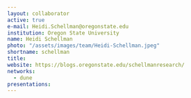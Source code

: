 ```yaml
---
layout: collaborator
active: true
e-mail: Heidi.Schellman@oregonstate.edu
institution: Oregon State University
name: Heidi Schellman
photo: "/assets/images/team/Heidi-Schellman.jpeg"
shortname: schellman
title: 
website: https://blogs.oregonstate.edu/schellmanresearch/
networks:
  - dune
presentations:
---
```


